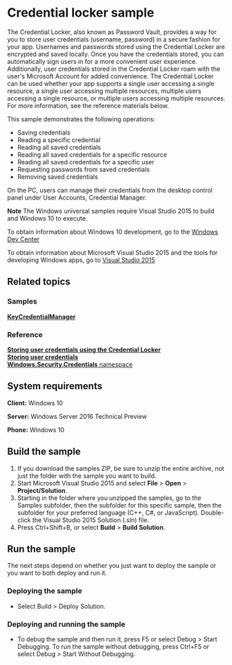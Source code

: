 <!---
  category: IdentitySecurityAndEncryption
  samplefwlink: http://go.microsoft.com/fwlink/p/?LinkId=620583&clcid=0x409
--->

# Credential locker sample

The Credential Locker, also known as Password Vault,
provides a way for you to store user credentials (username, password) in a secure fashion for your app.
Usernames and passwords stored using the Credential Locker are encrypted and saved locally.
Once you have the credentials stored, you can automatically sign users in for a more convenient user experience.
Additionally, user credentials stored in the Credential Locker roam with the user's Microsoft Account for added convenience.
The Credential Locker can be used whether your app supports a single user accessing a single resource,
a single user accessing multiple resources,
multiple users accessing a single resource,
or
multiple users accessing multiple resources.
For more information, see the reference materials below.

This sample demonstrates the following operations:

- Saving credentials
- Reading a specific credential
- Reading all saved credentials
- Reading all saved credentials for a specific resource
- Reading all saved credentials for a specific user
- Requesting passwords from saved credentials
- Removing saved credentials

On the PC, users can manage their credentials from the desktop control panel under
User Accounts, Credential Manager.

**Note** The Windows universal samples require Visual Studio 2015 to build and Windows 10 to execute.
 
To obtain information about Windows 10 development, go to the [Windows Dev Center](https://dev.windows.com)

To obtain information about Microsoft Visual Studio 2015 and the tools for developing Windows apps, go to [Visual Studio 2015](http://go.microsoft.com/fwlink/?LinkID=532422)

## Related topics

### Samples

[**KeyCredentialManager**](../KeyCredentialManager)

### Reference

[**Storing user credentials using the Credential Locker**](https://msdn.microsoft.com/en-us/library/windows/apps/dn448950.aspx)  
[**Storing user credentials**](http://msdn.microsoft.com/library/windows/apps/hh465060)   
[**Windows.Security.Credentials** namespace](http://msdn.microsoft.com/library/windows/apps/br227089) 

## System requirements

**Client:** Windows 10

**Server:** Windows Server 2016 Technical Preview

**Phone:** Windows 10

## Build the sample

1. If you download the samples ZIP, be sure to unzip the entire archive, not just the folder with the sample you want to build. 
2. Start Microsoft Visual Studio 2015 and select **File** \> **Open** \> **Project/Solution**.
3. Starting in the folder where you unzipped the samples, go to the Samples subfolder, then the subfolder for this specific sample, then the subfolder for your preferred language (C++, C#, or JavaScript). Double-click the Visual Studio 2015 Solution (.sln) file.
4. Press Ctrl+Shift+B, or select **Build** \> **Build Solution**.

## Run the sample

The next steps depend on whether you just want to deploy the sample or you want to both deploy and run it.

### Deploying the sample

- Select Build > Deploy Solution. 

### Deploying and running the sample

- To debug the sample and then run it, press F5 or select Debug >  Start Debugging. To run the sample without debugging, press Ctrl+F5 or select Debug > Start Without Debugging. 
